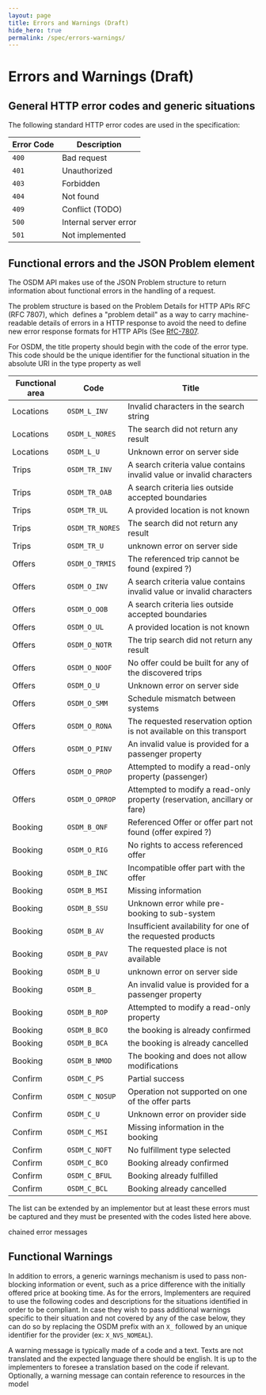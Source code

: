 ```yaml
---
layout: page
title: Errors and Warnings (Draft)
hide_hero: true
permalink: /spec/errors-warnings/
---
```


# Errors and Warnings (Draft)

## General HTTP error codes and generic situations

The following standard HTTP error codes are used in the specification:

| **Error Code** | **Description** |
|----------------|-----------------|
| `400` | Bad request |
| `401` | Unauthorized |
| `403` | Forbidden |
| `404` | Not found |
| `409` | Conflict (TODO) |
| `500` | Internal server error |
| `501` | Not implemented |

## Functional errors and the JSON Problem element

The OSDM API makes use of the JSON Problem structure to return
information about functional errors in the handling of a request.

The problem structure is based on the Problem Details for HTTP APIs RFC (RFC 7807),
which  defines a \"problem detail\" as a way to carry machine-readable
details of errors in a HTTP response to avoid the need to define new
error response formats for HTTP APIs (See [RfC-7807](https://tools.ietf.org/html/rfc7807).

For OSDM, the title property should begin with the code of the error
type. This code should be the unique identifier for the functional
situation in the absolute URI in the type property as well

| **Functional area** | **Code**     | **Title**                     |
|---------------------|--------------|-------------------------------|
| Locations  | `OSDM_L_INV`   | Invalid characters in the search string |
| Locations  | `OSDM_L_NORES` | The search did not return any result|
| Locations  | `OSDM_L_U`     | Unknown error on server side |
| Trips      | `OSDM_TR_INV`  | A search criteria value contains invalid value or invalid characters |
| Trips      | `OSDM_TR_OAB`  | A search criteria lies outside accepted boundaries |
| Trips      | `OSDM_TR_UL`   | A provided location is not known |
| Trips      | `OSDM_TR_NORES`| The search did not return any result |
| Trips      | `OSDM_TR_U`    | unknown error on server side |
| Offers     | `OSDM_O_TRMIS` | The referenced trip cannot be found (expired ?) |
| Offers     | `OSDM_O_INV`   | A search criteria value contains invalid value or invalid characters |
| Offers     | `OSDM_O_OOB`   |  A search criteria lies outside accepted boundaries |
| Offers     | `OSDM_O_UL`    | A provided location is not known |
| Offers     | `OSDM_O_NOTR`  | The trip search did not return any result |
| Offers     | `OSDM_O_NOOF`  | No offer could be built for any of the discovered trips |
| Offers     | `OSDM_O_U`     | Unknown error on server side |
| Offers     | `OSDM_O_SMM`   | Schedule mismatch between systems |
| Offers     | `OSDM_O_RONA`  | The requested reservation option is not available on this transport |
| Offers     | `OSDM_O_PINV`  | An invalid value is provided for a passenger property |
| Offers     | `OSDM_O_PROP`  | Attempted to modify a read-only property (passenger) |
| Offers     | `OSDM_O_OPROP` | Attempted to modify a read-only property (reservation, ancillary or fare) |
| Booking    | `OSDM_B_ONF`   | Referenced Offer or offer part not found (offer expired ?) |
| Booking    | `OSDM_O_RIG`   | No rights to access referenced offer |
| Booking    | `OSDM_B_INC`   | Incompatible offer part with the offer |
| Booking    | `OSDM_B_MSI`   | Missing information |
| Booking    | `OSDM_B_SSU`   | Unknown error while pre-booking to sub-system |
| Booking    | `OSDM_B_AV`    | Insufficient availability for one of the requested products |
| Booking    | `OSDM_B_PAV`   | The requested place is not available |
| Booking    | `OSDM_B_U`     | unknown error on server side |
| Booking    | `OSDM_B_`      | An invalid value is provided for a passenger property |
| Booking    | `OSDM_B_ROP`   | Attempted to modify a read-only property |
| Booking    | `OSDM_B_BCO`   | the booking is already confirmed |
| Booking    | `OSDM_B_BCA`   | the booking is already cancelled |
| Booking    | `OSDM_B_NMOD`  | The booking  and does not allow  modifications |
| Confirm    | `OSDM_C_PS`    | Partial success |
| Confirm    | `OSDM_C_NOSUP` | Operation not supported on one of the offer parts |
| Confirm    | `OSDM_C_U`     | Unknown error on provider side |
| Confirm    | `OSDM_C_MSI`   | Missing information in the booking |
| Confirm    | `OSDM_C_NOFT`  | No fulfillment type selected |
| Confirm    | `OSDM_C_BCO`   | Booking already confirmed |
| Confirm    | `OSDM_C_BFUL`  | Booking already fulfilled |
| Confirm    | `OSDM_C_BCL`   | Booking already cancelled |

The list can be extended by an implementor but at least these errors must
be captured and they must be presented with the codes listed here above.

chained error messages

## Functional Warnings

In addition to errors, a generic warnings mechanism is used to pass
non-blocking information or event, such as a price difference with the
initially offered price at booking time. As for the errors, Implementers
are required to use the following codes and descriptions for the
situations identified in order to be compliant. In case they wish to
pass additional warnings specific to their situation and not covered by
any of the case below, they can do so by replacing the OSDM prefix with
an `X_` followed by an unique identifier for the provider (ex:
`X_NVS_NOMEAL`).

A warning message is typically made of a code and a text. Texts are not
translated and the expected language there should be english. It is up
to the implementers to foresee a translation based on the code if
relevant. Optionally, a warning message can contain reference to
resources in the model
